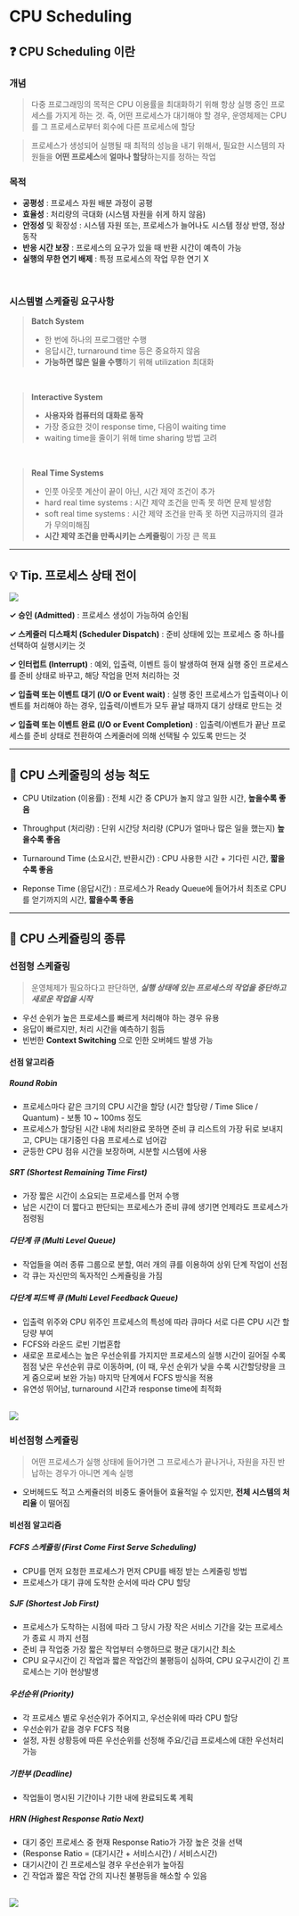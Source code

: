 # CPU Scheduling

## ❓ CPU Scheduling 이란

### 개념

> 다중 프로그래밍의 목적은 CPU 이용률을 최대화하기 위해 항상 실행 중인 프로세스를 가지게 하는 것. 즉, 어떤 프로세스가 대기해야 할 경우, 운영체제는 CPU를 그 프로세스로부터 회수에 다른 프로세스에 할당

> 프로세스가 생성되어 실행될 때 최적의 성능을 내기 위해서, 필요한 시스템의 자원들을 **어떤 프로세스**에 **얼마나 할당**하는지를 정하는 작업

### 목적

- **공평성** : 프로세스 자원 배분 과정이 공평
- **효율성** : 처리량의 극대화 (시스템 자원을 쉬게 하지 않음)
- **안정성** 및 확장성 : 시스템 자원 또는, 프로세스가 늘어나도 시스템 정상 반영, 정상 동작
- **반응 시간 보장** : 프로세스의 요구가 있을 때 반환 시간이 예측이 가능
- **실행의 무한 연기 배제** : 특정 프로세스의 작업 무한 연기 X

<br>

### 시스템별 스케쥴링 요구사항

> **Batch System**
>
> - 한 번에 하나의 프로그램만 수행
> - 응답시간, turnaround time 등은 중요하지 않음
> - **가능하면 많은 일을 수행**하기 위해 utilization 최대화

<br>

> **Interactive System**
>
> - **사용자와 컴퓨터의 대화로 동작**
> - 가장 중요한 것이 response time, 다음이 waiting time
> - waiting time을 줄이기 위해 time sharing 방법 고려

<br>

> **Real Time Systems**
>
> - 인풋 아웃풋 계산이 끝이 아닌, 시간 제약 조건이 추가
> - hard real time systems : 시간 제약 조건을 만족 못 하면 문제 발생함
> - soft real time systems : 시간 제약 조건을 만족 못 하면 지금까지의 결과가 무의미해짐
> - **시간 제약 조건을 만족시키는 스케쥴링**이 가장 큰 목표

---

## 💡 Tip. 프로세스 상태 전이

<img src=https://github.com/Fun-Fun-Study/CS-Study/assets/73164347/a323fdf5-2c95-4859-abe2-a942345c50bd>

<br>

**✓ 승인 (Admitted)** : 프로세스 생성이 가능하여 승인됨

**✓ 스케줄러 디스패치 (Scheduler Dispatch)** : 준비 상태에 있는 프로세스 중 하나를 선택하여 실행시키는 것

**✓ 인터럽트 (Interrupt)** : 예외, 입출력, 이벤트 등이 발생하여 현재 실행 중인 프로세스를 준비 상태로 바꾸고, 해당 작업을 먼저 처리하는 것

**✓ 입출력 또는 이벤트 대기 (I/O or Event wait)** : 실행 중인 프로세스가 입출력이나 이벤트를 처리해야 하는 경우, 입출력/이벤트가 모두 끝날 때까지 대기 상태로 만드는 것

**✓ 입출력 또는 이벤트 완료 (I/O or Event Completion)** : 입출력/이벤트가 끝난 프로세스를 준비 상태로 전환하여 스케줄러에 의해 선택될 수 있도록 만드는 것

---

## 🎈 CPU 스케줄링의 성능 척도

- CPU Utilzation (이용률) : 전체 시간 중 CPU가 놀지 않고 일한 시간, **높을수록 좋음**

- Throughput (처리량) : 단위 시간당 처리량 (CPU가 얼마나 많은 일을 했는지) **높을수록 좋음**

- Turnaround Time (소요시간, 반환시간) : CPU 사용한 시간 + 기다린 시간, **짧을수록 좋음**

- Reponse Time (응답시간) : 프로세스가 Ready Queue에 들어가서 최초로 CPU를 얻기까지의 시간, **짧을수록 좋음**

---

## 🎲 CPU 스케쥴링의 종류

### 선점형 스케쥴링

> 운영체제가 필요하다고 판단하면, **_실행 상태에 있는 프로세스의 작업을 중단하고 새로운 작업을 시작_**

- 우선 순위가 높은 프로세스를 빠르게 처리해야 하는 경우 유용
- 응답이 빠르지만, 처리 시간을 예측하기 힘듬
- 빈번한 **Context Switching** 으로 인한 오버헤드 발생 가능

#### 선점 알고리즘

##### Round Robin

- 프로세스마다 같은 크기의 CPU 시간을 할당 (시간 할당량 / Time Slice / Quantum) - 보통 10 ~ 100ms 정도
- 프로세스가 할당된 시간 내에 처리완료 못하면 준비 큐 리스트의 가장 뒤로 보내지고, CPU는 대기중인 다음 프로세스로 넘어감
- 균등한 CPU 점유 시간을 보장하며, 시분할 시스템에 사용

##### SRT (Shortest Remaining Time First)

- 가장 짧은 시간이 소요되는 프로세스를 먼저 수행
- 남은 시간이 더 짧다고 판단되는 프로세스가 준비 큐에 생기면 언제라도 프로세스가 점령됨

##### 다단계 큐 (Multi Level Queue)

- 작업들을 여러 종류 그룹으로 분할, 여러 개의 큐를 이용하여 상위 단계 작업이 선점
- 각 큐는 자신만의 독자적인 스케쥴링을 가짐

##### 다단계 피드백 큐 (Multi Level Feedback Queue)

- 입출력 위주와 CPU 위주인 프로세스의 특성에 따라 큐마다 서로 다른 CPU 시간 할당량 부여
- FCFS와 라운드 로빈 기법혼합
- 새로운 프로세스는 높은 우선순위를 가지지만 프로세스의 실행 시간이 길어질 수록 점점 낮은 우선순위 큐로 이동하며, (이 때, 우선 순위가 낮을 수록 시간할당량을 크게 줌으로써 보완 가능) 마지막 단계에서 FCFS 방식을 적용
- 유연성 뛰어남, turnaround 시간과 response time에 최적화

<br>

<img src="https://github.com/Fun-Fun-Study/CS-Study/assets/73164347/ce8cd21f-8761-4e3f-a126-e3c97192ea7e" />

<br>

### 비선점형 스케쥴링

> 어떤 프로세스가 실행 상태에 들어가면 그 프로세스가 끝나거나, 자원을 자진 반납하는 경우가 아니면 계속 실행

- 오버헤드도 적고 스케쥴러의 비중도 줄어들어 효율적일 수 있지만, **전체 시스템의 처리율** 이 떨어짐

#### 비선점 알고리즘

##### FCFS 스케쥴링 (First Come First Serve Scheduling)

- CPU를 먼저 요청한 프로세스가 먼저 CPU를 배정 받는 스케줄링 방법
- 프로세스가 대기 큐에 도착한 순서에 따라 CPU 할당

##### SJF (Shortest Job First)

- 프로세스가 도착하는 시점에 따라 그 당시 가장 작은 서비스 기간을 갖는 프로세스가 종료 시 까지 선점
- 준비 큐 작업중 가장 짧은 작업부터 수행하므로 평균 대기시간 최소
- CPU 요구시간이 긴 작업과 짧은 작업간의 불평등이 심하여, CPU 요구시간이 긴 프로세스는 기아 현상발생

##### 우선순위 (Priority)

- 각 프로세스 별로 우선순위가 주어지고, 우선순위에 따라 CPU 할당
- 우선순위가 같을 경우 FCFS 적용
- 설정, 자원 상황등에 따른 우선순위를 선정해 주요/긴급 프로세스에 대한 우선처리 가능

##### 기한부 (Deadline)

- 작업들이 명시된 기간이나 기한 내에 완료되도록 계획

##### HRN (Highest Response Ratio Next)

- 대기 중인 프로세스 중 현재 Response Ratio가 가장 높은 것을 선택
- (Response Ratio = (대기시간 + 서비스시간) / 서비스시간)
- 대기시간이 긴 프로세스일 경우 우선순위가 높아짐
- 긴 작업과 짧은 작업 간의 지나친 불평등을 해소할 수 있음

<br>

<img src="https://github.com/Fun-Fun-Study/CS-Study/assets/73164347/cc1f1ffb-1f64-43e7-85be-64f49083154b" />

<br>
